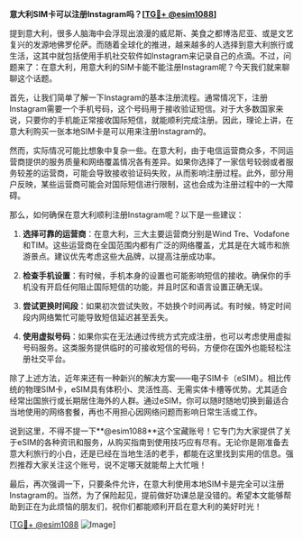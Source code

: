 **意大利SIM卡可以注册Instagram吗？[[TG💪+ @esim1088](https://t.me/s/esim1088)]**

提到意大利，很多人脑海中会浮现出浪漫的威尼斯、美食之都博洛尼亚、或是文艺复兴的发源地佛罗伦萨。而随着全球化的推进，越来越多的人选择到意大利旅行或生活，这其中就包括使用手机社交软件如Instagram来记录自己的点滴。不过，问题来了：在意大利，用意大利的SIM卡能不能注册Instagram呢？今天我们就来聊聊这个话题。

首先，让我们简单了解一下Instagram的基本注册流程。通常情况下，注册Instagram需要一个手机号码，这个号码用于接收验证短信。对于大多数国家来说，只要你的手机能正常接收国际短信，就能顺利完成注册。因此，理论上讲，在意大利购买一张本地SIM卡是可以用来注册Instagram的。

然而，实际情况可能比想象中复杂一些。在意大利，由于电信运营商众多，不同运营商提供的服务质量和网络覆盖情况各有差异。如果你选择了一家信号较弱或者服务较差的运营商，可能会导致接收验证码失败，从而影响注册过程。此外，部分用户反映，某些运营商可能会对国际短信进行限制，这也会成为注册过程中的一大障碍。

那么，如何确保在意大利顺利注册Instagram呢？以下是一些建议：

1. **选择可靠的运营商**：在意大利，三大主要运营商分别是Wind Tre、Vodafone和TIM。这些运营商在全国范围内都有广泛的网络覆盖，尤其是在大城市和旅游景点。建议优先考虑这些大品牌，以提高注册成功率。

2. **检查手机设置**：有时候，手机本身的设置也可能影响短信的接收。确保你的手机没有开启任何阻止国际短信的功能，并且时区和语言设置正确无误。

3. **尝试更换时间段**：如果初次尝试失败，不妨换个时间再试。有时候，特定时间段内网络繁忙可能导致短信延迟甚至丢失。

4. **使用虚拟号码**：如果你实在无法通过传统方式完成注册，也可以考虑使用虚拟号码服务。这类服务提供临时的可接收短信的号码，方便你在国外也能轻松注册社交平台。

除了上述方法，近年来还有一种新兴的解决方案——电子SIM卡（eSIM）。相比传统的物理SIM卡，eSIM具有体积小、灵活性高、无需实体卡槽等优势。尤其适合经常出国旅行或长期居住海外的人群。通过eSIM，你可以随时随地切换到最适合当地使用的网络套餐，再也不用担心因网络问题而影响日常生活或工作。

说到这里，不得不提一下**@esim1088**这个宝藏账号！它专门为大家提供了关于eSIM的各种资讯和服务，从购买指南到使用技巧应有尽有。无论你是刚准备去意大利旅行的小白，还是已经在当地生活的老手，都能在这里找到实用的信息。强烈推荐大家关注这个账号，说不定哪天就能帮上大忙哦！

最后，再次强调一下，只要条件允许，在意大利使用本地SIM卡是完全可以注册Instagram的。当然，为了保险起见，提前做好功课总是没错的。希望本文能够帮助到正在为此烦恼的朋友们，祝你们都能顺利开启在意大利的美好时光！

[[TG💪+ @esim1088](https://t.me/s/esim1088) ![Image](https://i.postimg.cc/4NQfJmqS/Snipaste-2025-05-13-00-14-12.png)]